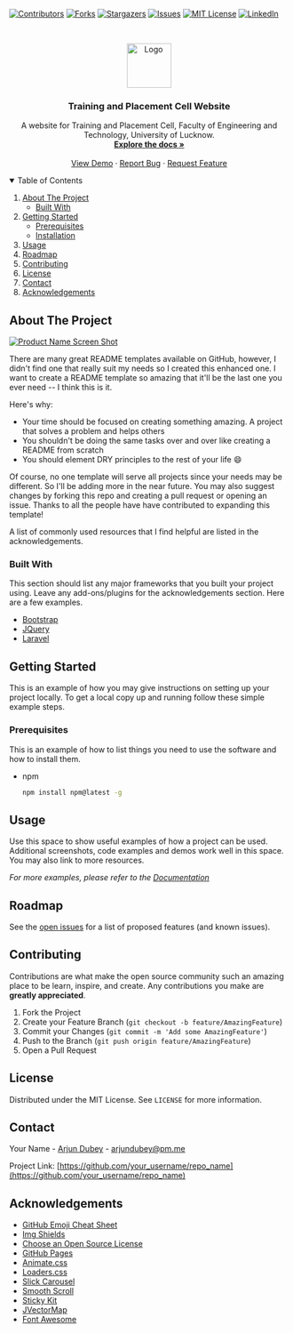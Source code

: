 [![Contributors][contributors-shield]][contributors-url]
[![Forks][forks-shield]][forks-url]
[![Stargazers][stars-shield]][stars-url]
[![Issues][issues-shield]][issues-url]
[![MIT License][license-shield]][license-url]
[![LinkedIn][linkedin-shield]][linkedin-url]

<!-- PROJECT LOGO -->
<br />
<p align="center">
  <a href="https://github.com/arjundubey-cr/tnpweb">
    <img src="images/logo.png" alt="Logo" width="80" height="80">
  </a>

  <h3 align="center">Training and Placement Cell Website</h3>

  <p align="center">
    A website for Training and Placement Cell, Faculty of Engineering and Technology, University of Lucknow.
    <br />
    <a href="https://github.com/arjundubey-cr/tnpw"><strong>Explore the docs »</strong></a>
    <br />
    <br />
    <a href="https://github.com/arjundubey-cr/tnpw">View Demo</a>
    ·
    <a href="https://github.com/arjundubey-cr/tnpw/issues">Report Bug</a>
    ·
    <a href="https://github.com/arjundubey-cr/tnpw/issues">Request Feature</a>
  </p>
</p>

<!-- TABLE OF CONTENTS -->
<details open="open">
  <summary>Table of Contents</summary>
  <ol>
    <li>
      <a href="#about-the-project">About The Project</a>
      <ul>
        <li><a href="#built-with">Built With</a></li>
      </ul>
    </li>
    <li>
      <a href="#getting-started">Getting Started</a>
      <ul>
        <li><a href="#prerequisites">Prerequisites</a></li>
        <li><a href="#installation">Installation</a></li>
      </ul>
    </li>
    <li><a href="#usage">Usage</a></li>
    <li><a href="#roadmap">Roadmap</a></li>
    <li><a href="#contributing">Contributing</a></li>
    <li><a href="#license">License</a></li>
    <li><a href="#contact">Contact</a></li>
    <li><a href="#acknowledgements">Acknowledgements</a></li>
  </ol>
</details>

<!-- ABOUT THE PROJECT -->

## About The Project

[![Product Name Screen Shot][product-screenshot]](https://example.com)

There are many great README templates available on GitHub, however, I didn't find one that really suit my needs so I created this enhanced one. I want to create a README template so amazing that it'll be the last one you ever need -- I think this is it.

Here's why:

- Your time should be focused on creating something amazing. A project that solves a problem and helps others
- You shouldn't be doing the same tasks over and over like creating a README from scratch
- You should element DRY principles to the rest of your life :smile:

Of course, no one template will serve all projects since your needs may be different. So I'll be adding more in the near future. You may also suggest changes by forking this repo and creating a pull request or opening an issue. Thanks to all the people have have contributed to expanding this template!

A list of commonly used resources that I find helpful are listed in the acknowledgements.

### Built With

This section should list any major frameworks that you built your project using. Leave any add-ons/plugins for the acknowledgements section. Here are a few examples.

- [Bootstrap](https://getbootstrap.com)
- [JQuery](https://jquery.com)
- [Laravel](https://laravel.com)

<!-- GETTING STARTED -->

## Getting Started

This is an example of how you may give instructions on setting up your project locally.
To get a local copy up and running follow these simple example steps.

### Prerequisites

This is an example of how to list things you need to use the software and how to install them.

- npm
  ```sh
  npm install npm@latest -g
  ```

<!-- USAGE EXAMPLES -->

## Usage

Use this space to show useful examples of how a project can be used. Additional screenshots, code examples and demos work well in this space. You may also link to more resources.

_For more examples, please refer to the [Documentation](https://example.com)_

<!-- ROADMAP -->

## Roadmap

See the [open issues](https://github.com/arjundubey-cr/tnpw/issues) for a list of proposed features (and known issues).

<!-- CONTRIBUTING -->

## Contributing

Contributions are what make the open source community such an amazing place to be learn, inspire, and create. Any contributions you make are **greatly appreciated**.

1. Fork the Project
2. Create your Feature Branch (`git checkout -b feature/AmazingFeature`)
3. Commit your Changes (`git commit -m 'Add some AmazingFeature'`)
4. Push to the Branch (`git push origin feature/AmazingFeature`)
5. Open a Pull Request

<!-- LICENSE -->

## License

Distributed under the MIT License. See `LICENSE` for more information.

<!-- CONTACT -->

## Contact

Your Name - [Arjun Dubey](https://linkedin.com/in/arjundubeycr) - arjundubey@pm.me

Project Link: [https://github.com/your_username/repo_name](https://github.com/your_username/repo_name)

<!-- ACKNOWLEDGEMENTS -->

## Acknowledgements

- [GitHub Emoji Cheat Sheet](https://www.webpagefx.com/tools/emoji-cheat-sheet)
- [Img Shields](https://shields.io)
- [Choose an Open Source License](https://choosealicense.com)
- [GitHub Pages](https://pages.github.com)
- [Animate.css](https://daneden.github.io/animate.css)
- [Loaders.css](https://connoratherton.com/loaders)
- [Slick Carousel](https://kenwheeler.github.io/slick)
- [Smooth Scroll](https://github.com/cferdinandi/smooth-scroll)
- [Sticky Kit](http://leafo.net/sticky-kit)
- [JVectorMap](http://jvectormap.com)
- [Font Awesome](https://fontawesome.com)

<!-- MARKDOWN LINKS & IMAGES -->
<!-- https://www.markdownguide.org/basic-syntax/#reference-style-links -->

[contributors-shield]: https://img.shields.io/github/contributors/arjundubey-cr/tnpw.svg?style=for-the-badge
[contributors-url]: https://github.com/arjundubey-cr/tnpw/graphs/contributors
[forks-shield]: https://img.shields.io/github/forks/arjundubey-cr/tnpw.svg?style=for-the-badge
[forks-url]: https://github.com/arjundubey-cr/tnpw/network/members
[stars-shield]: https://img.shields.io/github/stars/arjundubey-cr/tnpw.svg?style=for-the-badge
[stars-url]: https://github.com/arjundubey-cr/tnpw/stargazers
[issues-shield]: https://img.shields.io/github/issues/arjundubey-cr/tnpw.svg?style=for-the-badge
[issues-url]: https://github.com/arjundubey-cr/tnpw/issues
[license-shield]: https://img.shields.io/github/license/arjundubey-cr/tnpw.svg?style=for-the-badge
[license-url]: https://github.com/arjundubey-cr/tnpw/blob/master/LICENSE.txt
[linkedin-shield]: https://img.shields.io/badge/-LinkedIn-black.svg?style=for-the-badge&logo=linkedin&colorB=555
[linkedin-url]: https://linkedin.com/in/arjundubeycr
[product-screenshot]: images/screenshot.png
